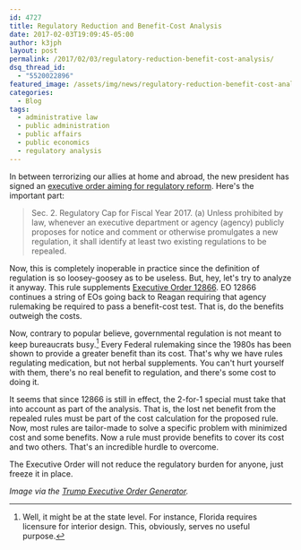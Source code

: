 ```yaml
---
id: 4727
title: Regulatory Reduction and Benefit-Cost Analysis
date: 2017-02-03T19:09:45-05:00
author: k3jph
layout: post
permalink: /2017/02/03/regulatory-reduction-benefit-cost-analysis/
dsq_thread_id:
  - "5520022896"
featured_image: /assets/img/news/regulatory-reduction-benefit-cost-analysis.webp
categories:
  - Blog
tags:
  - administrative law
  - public administration
  - public affairs
  - public economics
  - regulatory analysis
---
```

In between terrorizing our allies at home and abroad, the new
president has signed an [executive order aiming for regulatory
reform](https://www.whitehouse.gov/the-press-office/2017/01/30/presidential-executive-order-reducing-regulation-and-controlling).
Here's the important part:

> Sec. 2.  Regulatory Cap for Fiscal Year 2017.  (a)  Unless
prohibited by law, whenever an executive department or agency
(agency) publicly proposes for notice and comment or otherwise
promulgates a new regulation, it shall identify at least two existing
regulations to be repealed.

Now, this is completely inoperable in practice since the definition
of regulation is so loosey-goosey as to be useless.  But, hey, let's
try to analyze it anyway.  This rule supplements [Executive Order
12866](https://www.epa.gov/laws-regulations/summary-executive-order-12866-regulatory-planning-and-review).
EO 12866 continues a string of EOs going back to Reagan requiring
that agency rulemaking be required to pass a benefit-cost test.
That is, do the benefits outweigh the costs.

Now, contrary to popular believe, governmental regulation is not
meant to keep bureaucrats busy.[^florida]  Every Federal rulemaking
since the 1980s has been shown to provide a greater benefit than
its cost.  That's why we have rules regulating medication, but not
herbal supplements.  You can't hurt yourself with them, there's no
real benefit to regulation, and there's some cost to doing it.

It seems that since 12866 is still in effect, the 2-for-1 special
must take that into account as part of the analysis.  That is, the
lost net benefit from the repealed rules must be part of the cost
calculation for the proposed rule.  Now, most rules are tailor-made
to solve a specific problem with minimized cost and some benefits.
Now a rule must provide benefits to cover its cost and two others.
That's an incredible hurdle to overcome.

The Executive Order will not reduce the regulatory burden for anyone,
just freeze it in place.

[^florida]: Well, it might be at the state level.  For instance,
Florida requires licensure for interior design. This, obviously,
serves no useful purpose.

_Image via the [Trump Executive Order
Generator](http://hepwori.github.io/execorder/)._
